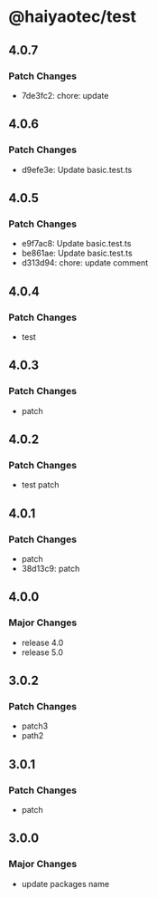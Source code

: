 # @haiyaotec/test

## 4.0.7

### Patch Changes

- 7de3fc2: chore: update

## 4.0.6

### Patch Changes

- d9efe3e: Update basic.test.ts

## 4.0.5

### Patch Changes

- e9f7ac8: Update basic.test.ts
- be861ae: Update basic.test.ts
- d313d94: chore: update comment

## 4.0.4

### Patch Changes

- test

## 4.0.3

### Patch Changes

- patch

## 4.0.2

### Patch Changes

- test patch

## 4.0.1

### Patch Changes

- patch
- 38d13c9: patch

## 4.0.0

### Major Changes

- release 4.0
- release 5.0

## 3.0.2

### Patch Changes

- patch3
- path2

## 3.0.1

### Patch Changes

- patch

## 3.0.0

### Major Changes

- update packages name
